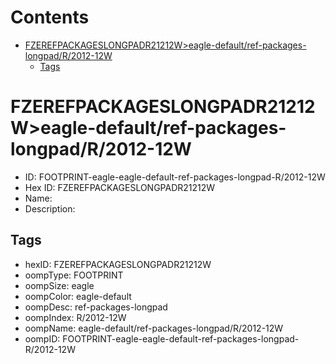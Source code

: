 



Contents
========

* [FZEREFPACKAGESLONGPADR21212W>eagle-default/ref-packages-longpad/R/2012-12W](#fzerefpackageslongpadr21212weagle-defaultref-packages-longpadr2012-12w)
	* [Tags](#tags)

# FZEREFPACKAGESLONGPADR21212W>eagle-default/ref-packages-longpad/R/2012-12W

- ID: FOOTPRINT-eagle-eagle-default-ref-packages-longpad-R/2012-12W
- Hex ID: FZEREFPACKAGESLONGPADR21212W
- Name: 
- Description: 

## Tags

- hexID: FZEREFPACKAGESLONGPADR21212W
- oompType: FOOTPRINT
- oompSize: eagle
- oompColor: eagle-default
- oompDesc: ref-packages-longpad
- oompIndex: R/2012-12W
- oompName: eagle-default/ref-packages-longpad/R/2012-12W
- oompID: FOOTPRINT-eagle-eagle-default-ref-packages-longpad-R/2012-12W
